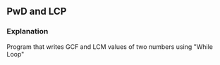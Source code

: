 ## PwD and LCP
### Explanation
Program that writes GCF and LCM values ​​of two numbers using "While Loop"
